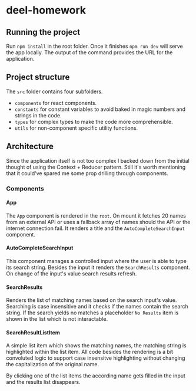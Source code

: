 # deel-homework

## Running the project

Run `npm install` in the root folder.
Once it finishes `npm run dev` will serve the app locally.
The output of the command provides the URL for the application.

## Project structure

The `src` folder contains four subfolders.

- `components` for react components.
- `constants` for constant variables to avoid baked in magic numbers and strings in the code.
- `types` for complex types to make the code more comprehensible.
- `utils` for non-component specific utility functions.

## Architecture

Since the application itself is not too complex I backed down from the initial
thought of using the Context + Reducer pattern. Still it's worth mentioning that it could've spared me some prop drilling through components.

### Components

#### App

The `App` component is rendered in the `root`.
On mount it fetches 20 names from an external API or uses a fallback array of names should the API or the internet connection fail.
It renders a title and the `AutoCompleteSearchInput` component.

#### AutoCompleteSearchInput

This component manages a controlled input where the user is able to type its search string. Besides the input it renders the `SearchResults` component.
On change of the input's value search results refresh.

#### SearchResults

Renders the list of matching names based on the search input's value. Searching is case insensitive and it checks if the names contain the search string.
If the search yields no matches a placeholder `No Results` item is shown in the list which is not interactable.

#### SearchResultListItem

A simple list item which shows the matching names, the matching string is highlighted within the list item. All code besides the rendering is a bit convoluted logic to support case insensitve highlighting without changing the capitalization of the original name.

By clicking one of the list items the according name gets filled in the input and the results list disappears.
